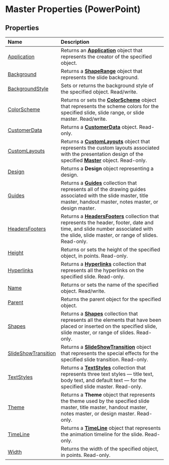
# Master Properties (PowerPoint)

## Properties



|**Name**|**Description**|
|:-----|:-----|
|[Application](ebe53ffb-cc21-fbf3-f39c-41b2d69cbf63.md)|Returns an  **[Application](978c2b99-4271-b953-4283-73b5f3d96f41.md)** object that represents the creator of the specified object.|
|[Background](94b07efa-4e33-ac2c-c466-ff38499f81c4.md)|Returns a  **[ShapeRange](0a194183-380e-ffb6-9336-b5bd311e917d.md)** object that represents the slide background.|
|[BackgroundStyle](6bd0adb1-ac97-faa0-1260-3db1bb3b3984.md)|Sets or returns the background style of the specified object. Read/write.|
|[ColorScheme](f481aa76-e96f-686a-edbb-b2bef8be0e8c.md)|Returns or sets the  **[ColorScheme](c1945542-b628-e2b1-5114-e064f0563a01.md)** object that represents the scheme colors for the specified slide, slide range, or slide master. Read/write.|
|[CustomerData](b42e54f7-64a5-8dcb-5079-6d6ffe8b18f0.md)|Returns a  **[CustomerData](1d658369-ea6c-6959-cd00-230dc111f765.md)** object. Read-only.|
|[CustomLayouts](8364388f-71be-c6b7-5ab0-4150e6f62feb.md)|Returns a  **[CustomLayouts](9ce682fb-545c-55cb-e9ac-3475f7556af1.md)** object that represents the custom layouts associated with the presentation design of the specified **[Master](22e8805e-6469-1a34-7f7b-f1ea5c6c49ff.md)** object. Read-only.|
|[Design](78035fbd-e2f3-9089-2263-c04ce72394db.md)|Returns a  **Design** object representing a design.|
|[Guides](75dabe07-406f-6770-db21-57fb8416d095.md)|Returns a  **[Guides](723d3e9e-e39a-215a-093f-3c76377b98ec.md)** collection that represents all of the drawing guides associated with the slide master, title master, handout master, notes master, or design master.|
|[HeadersFooters](ac9f3282-32be-c561-e5cb-80e35db1797d.md)|Returns a  **[HeadersFooters](5fb10c90-0611-e797-836b-3f18b273af04.md)** collection that represents the header, footer, date and time, and slide number associated with the slide, slide master, or range of slides. Read-only.|
|[Height](758cfe5a-c42c-73af-b3ed-56149275ceaa.md)|Returns or sets the height of the specified object, in points. Read-only.|
|[Hyperlinks](5d9af48b-49e2-4253-a431-4341a697437b.md)|Returns a  **[Hyperlinks](33a3fe49-6302-0f53-22f6-b8b1594d5d57.md)** collection that represents all the hyperlinks on the specified slide. Read-only.|
|[Name](1c751814-61fe-c246-d516-0d43b7757248.md)|Returns or sets the name of the specified object. Read/write.|
|[Parent](315325b9-c7cd-f43c-ce92-4552ff2bdd71.md)|Returns the parent object for the specified object.|
|[Shapes](a4620f02-d3d2-da87-6bbc-430557365c2d.md)|Returns a  **[Shapes](eb208855-254e-1a0f-884b-4a5edcfd584d.md)** collection that represents all the elements that have been placed or inserted on the specified slide, slide master, or range of slides. Read-only.|
|[SlideShowTransition](935cadd9-a57a-a792-62b4-e198546438b2.md)|Returns a  **[SlideShowTransition](60707d0d-62a8-0366-c22f-c5c5635fd762.md)** object that represents the special effects for the specified slide transition. Read-only.|
|[TextStyles](713b6f60-5c20-6ddf-9660-4f5f2d27546d.md)|Returns a  **[TextStyles](5c56df6d-8f37-ebe7-2955-c6c5de1ed771.md)** collection that represents three text styles — title text, body text, and default text — for the specified slide master. Read-only.|
|[Theme](8d7852e1-2edb-9e56-2b05-f339d7436d6e.md)|Returns a  **Theme** object that represents the theme used by the specified slide master, title master, handout master, notes master, or design master. Read-only.|
|[TimeLine](f57756b5-9b13-336b-0d5c-00161590ba03.md)|Returns a  **[TimeLine](0b5a8863-8329-48d0-cb0b-3b34e87acb76.md)** object that represents the animation timeline for the slide. Read-only.|
|[Width](7dd4a429-789d-fb76-2689-7e42b0668d4e.md)|Returns the width of the specified object, in points. Read-only.|
